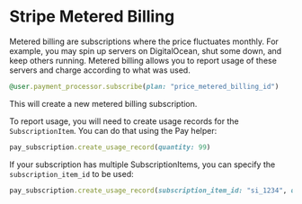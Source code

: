 # Stripe Metered Billing

Metered billing are subscriptions where the price fluctuates monthly. For example, you may spin up servers on DigitalOcean, shut some down, and keep others running. Metered billing allows you to report usage of these servers and charge according to what was used.

```ruby
@user.payment_processor.subscribe(plan: "price_metered_billing_id")
```

This will create a new metered billing subscription.

To report usage, you will need to create usage records for the `SubscriptionItem`. You can do that using the Pay helper:

```ruby
pay_subscription.create_usage_record(quantity: 99)
```

If your subscription has multiple SubscriptionItems, you can specify the `subscription_item_id` to be used:

```ruby
pay_subscription.create_usage_record(subscription_item_id: "si_1234", quantity: 99)
```
